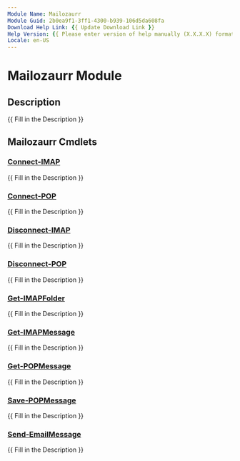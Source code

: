 ```yaml
---
Module Name: Mailozaurr
Module Guid: 2b0ea9f1-3ff1-4300-b939-106d5da608fa
Download Help Link: {{ Update Download Link }}
Help Version: {{ Please enter version of help manually (X.X.X.X) format }}
Locale: en-US
---
```


# Mailozaurr Module
## Description
{{ Fill in the Description }}

## Mailozaurr Cmdlets
### [Connect-IMAP](Connect-IMAP.md)
{{ Fill in the Description }}

### [Connect-POP](Connect-POP.md)
{{ Fill in the Description }}

### [Disconnect-IMAP](Disconnect-IMAP.md)
{{ Fill in the Description }}

### [Disconnect-POP](Disconnect-POP.md)
{{ Fill in the Description }}

### [Get-IMAPFolder](Get-IMAPFolder.md)
{{ Fill in the Description }}

### [Get-IMAPMessage](Get-IMAPMessage.md)
{{ Fill in the Description }}

### [Get-POPMessage](Get-POPMessage.md)
{{ Fill in the Description }}

### [Save-POPMessage](Save-POPMessage.md)
{{ Fill in the Description }}

### [Send-EmailMessage](Send-EmailMessage.md)
{{ Fill in the Description }}

